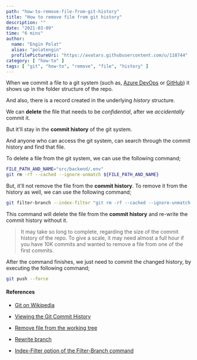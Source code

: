 ```yaml
---
path: "how-to-remove-file-from-git-history"
title: "How to remove file from git history"
description: ""
date: "2021-03-09"
time: "6 mins"
author:
  name: "Engin Polat"
  alias: "polatengin"
  profilePictureUri: "https://avatars.githubusercontent.com/u/118744"
category: [ "how-to" ]
tags: [ "git", "how-to", "remove", "file", "history" ]
---
```

When we commit a file to a git system (such as, [Azure DevOps](https://dev.azure.com/) or [GitHub](https://github.com)) it shows up in the folder structure of the repo.

And also, there is a record created in the underlying _history_ structure.

We can **delete** the file that needs to be _confidential_, after we _accidentally_ commit it.

But it'll stay in the **commit history** of the git system.

And anyone who can access the git system, can search through the commit history and find that file.

To delete a file from the git system, we can use the following command;

```bash
FILE_PATH_AND_NAME="src/backend/.env"
git rm -rf --cached --ignore-unmatch ${FILE_PATH_AND_NAME}
```

But, it'll not remove the file from the **commit history**. To remove it from the history as well, we can use the following command;

```bash
git filter-branch --index-filter "git rm -rf --cached --ignore-unmatch ${FILE_PATH_AND_NAME}" HEAD
```

This command will delete the file from the **commit history** and re-write the commit history without it.

> It may take so long to complete, regarding the size of the commit history of the repo. To give a scale, it may need almost a full hour if you have 10K commits and wanted to remove a file from one of the first commits.

After the command finishes, we just need to commit the changed history, by executing the following command;

```bash
git push --force
```

#### References

- [Git on Wikipedia](https://en.wikipedia.org/wiki/Git)

- [Viewing the Git Commit History](https://git-scm.com/book/en/v2/Git-Basics-Viewing-the-Commit-History)

- [Remove file from the working tree](https://git-scm.com/docs/git-rm)

- [Rewrite branch](https://git-scm.com/docs/git-filter-branch)

- [Index-Filter option of the Filter-Branch command](https://git-scm.com/docs/git-filter-branch#Documentation/git-filter-branch.txt---index-filterltcommandgt)
